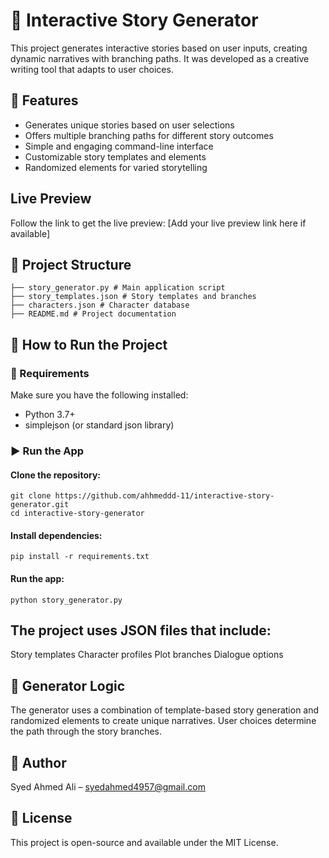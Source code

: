 # 📖 Interactive Story Generator

This project generates interactive stories based on user inputs, creating dynamic narratives with branching paths. It was developed as a creative writing tool that adapts to user choices.

## 📌 Features

- Generates unique stories based on user selections
- Offers multiple branching paths for different story outcomes
- Simple and engaging command-line interface
- Customizable story templates and elements
- Randomized elements for varied storytelling

## Live Preview
Follow the link to get the live preview: [Add your live preview link here if available]

## 📂 Project Structure
    ├── story_generator.py # Main application script
    ├── story_templates.json # Story templates and branches
    ├── characters.json # Character database
    ├── README.md # Project documentation


## 🚀 How to Run the Project

### 🔧 Requirements

Make sure you have the following installed:

- Python 3.7+
- simplejson (or standard json library)

### ▶️ Run the App

#### Clone the repository:

    git clone https://github.com/ahhmeddd-11/interactive-story-generator.git
    cd interactive-story-generator

#### Install dependencies:
    pip install -r requirements.txt

#### Run the app:
    python story_generator.py

## The project uses JSON files that include:
  Story templates
  Character profiles
  Plot branches
  Dialogue options

## 🤖 Generator Logic
The generator uses a combination of template-based story generation and randomized elements to create unique narratives. User choices determine the path through the story branches.

## 📌 Author
Syed Ahmed Ali – syedahmed4957@gmail.com

## 📝 License
This project is open-source and available under the MIT License.
